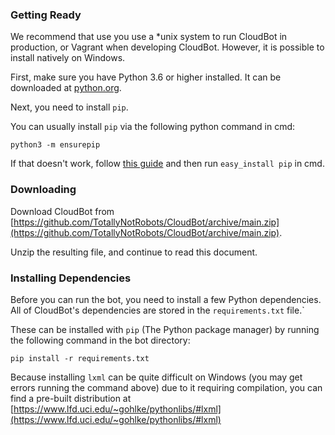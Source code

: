 ### Getting Ready

We recommend that use you use a *unix system to run CloudBot in production, or Vagrant when developing CloudBot. However, it is possible to install natively on Windows.

First, make sure you have Python 3.6 or higher installed. It can be downloaded at [python.org](https://www.python.org/downloads/).

Next, you need to install `pip`.

You can usually install `pip` via the following python command in cmd:
```
python3 -m ensurepip
```

If that doesn't work, follow [this guide](https://simpledeveloper.com/how-to-install-easy_install/) and then run `easy_install pip` in cmd.

### Downloading

Download CloudBot from [https://github.com/TotallyNotRobots/CloudBot/archive/main.zip](https://github.com/TotallyNotRobots/CloudBot/archive/main.zip).

Unzip the resulting file, and continue to read this document.

### Installing Dependencies

Before you can run the bot, you need to install a few Python dependencies. All of CloudBot's dependencies are stored in the `requirements.txt` file.`

These can be installed with `pip` (The Python package manager) by running the following command in the bot directory:

    pip install -r requirements.txt

Because installing `lxml` can be quite difficult on Windows (you may get errors running the command above) due to it requiring compilation, you can find a pre-built distribution at [https://www.lfd.uci.edu/~gohlke/pythonlibs/#lxml](https://www.lfd.uci.edu/~gohlke/pythonlibs/#lxml)
